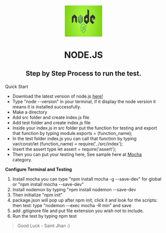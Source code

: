 <p align="center">
  <img width="120" height="100" src="nodejsfile.jpg">
</p>

# <p align="center">NODE.JS</p>

## <p align="center">Step by Step Process to run the test.</p>

Quick Start

* Download the latest version of node.js [here!](https://www.nodejs.org)
* Type "node --version" in your terminal, if it display the node version it means it is installed successfully.
* Make a directory
* Add src folder and create index.js file
* Add test folder and create index.js file
* Inside your index.js in src folder put the function for testing and export that function by typing module.exports = (function_name);
* In the test folder index.js you can call that function by typing var/const/let (function_name) = require('../src/index');
* Insert the assert type let assert = require('assert');
* Then you can put your testing here, See sample here at [Mocha](https://www.davidbaumgold.com/tutorials/automated-tests-node/) category.

**Configure Terminal and Testing**

1. Install mocha you can type "npm install mocha -g --save-dev" for global or "npm install mocha --save-dev"
2. Install nodemon by typing "npm install nodemon --save-dev
3. Then initialize "npm init"
4. package.json will pop up after npm init, click it and look for the scripts: then test: type "nodemon --exec mocha -R min" and save
5. add .gitignore file and put file extension you wish not to include.
6. Run the test by typing npm test

> Good Luck - Saint Jhan :)
